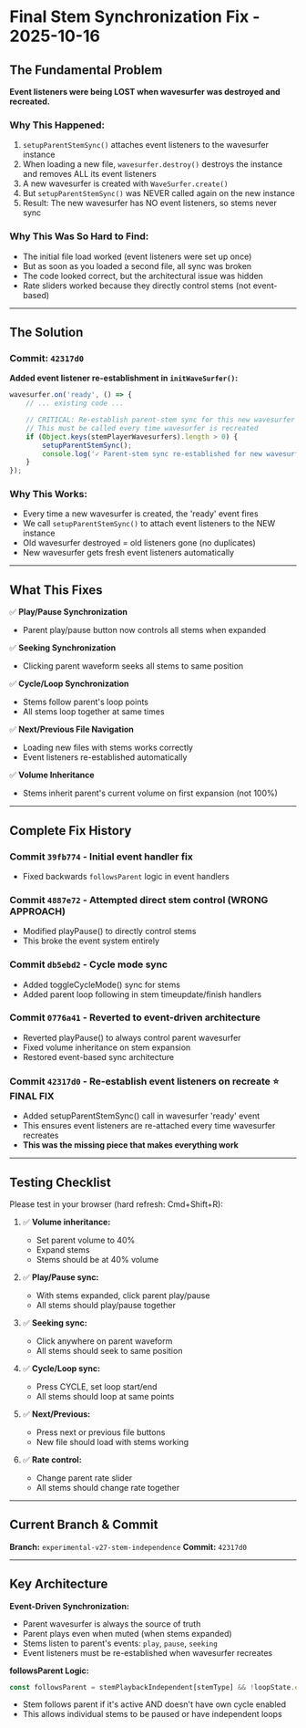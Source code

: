 # Final Stem Synchronization Fix - 2025-10-16

## The Fundamental Problem

**Event listeners were being LOST when wavesurfer was destroyed and recreated.**

### Why This Happened:
1. `setupParentStemSync()` attaches event listeners to the wavesurfer instance
2. When loading a new file, `wavesurfer.destroy()` destroys the instance and removes ALL its event listeners
3. A new wavesurfer is created with `WaveSurfer.create()`
4. But `setupParentStemSync()` was NEVER called again on the new instance
5. Result: The new wavesurfer has NO event listeners, so stems never sync

### Why This Was So Hard to Find:
- The initial file load worked (event listeners were set up once)
- But as soon as you loaded a second file, all sync was broken
- The code looked correct, but the architectural issue was hidden
- Rate sliders worked because they directly control stems (not event-based)

---

## The Solution

### Commit: `42317d0`

**Added event listener re-establishment in `initWaveSurfer()`:**

```javascript
wavesurfer.on('ready', () => {
    // ... existing code ...

    // CRITICAL: Re-establish parent-stem sync for this new wavesurfer instance
    // This must be called every time wavesurfer is recreated
    if (Object.keys(stemPlayerWavesurfers).length > 0) {
        setupParentStemSync();
        console.log('✓ Parent-stem sync re-established for new wavesurfer instance');
    }
});
```

### Why This Works:
- Every time a new wavesurfer is created, the 'ready' event fires
- We call `setupParentStemSync()` to attach event listeners to the NEW instance
- Old wavesurfer destroyed = old listeners gone (no duplicates)
- New wavesurfer gets fresh event listeners automatically

---

## What This Fixes

✅ **Play/Pause Synchronization**
- Parent play/pause button now controls all stems when expanded

✅ **Seeking Synchronization**
- Clicking parent waveform seeks all stems to same position

✅ **Cycle/Loop Synchronization**
- Stems follow parent's loop points
- All stems loop together at same times

✅ **Next/Previous File Navigation**
- Loading new files with stems works correctly
- Event listeners re-established automatically

✅ **Volume Inheritance**
- Stems inherit parent's current volume on first expansion (not 100%)

---

## Complete Fix History

### Commit `39fb774` - Initial event handler fix
- Fixed backwards `followsParent` logic in event handlers

### Commit `4887e72` - Attempted direct stem control (WRONG APPROACH)
- Modified playPause() to directly control stems
- This broke the event system entirely

### Commit `db5ebd2` - Cycle mode sync
- Added toggleCycleMode() sync for stems
- Added parent loop following in stem timeupdate/finish handlers

### Commit `0776a41` - Reverted to event-driven architecture
- Reverted playPause() to always control parent wavesurfer
- Fixed volume inheritance on stem expansion
- Restored event-based sync architecture

### Commit `42317d0` - Re-establish event listeners on recreate ⭐ FINAL FIX
- Added setupParentStemSync() call in wavesurfer 'ready' event
- This ensures event listeners are re-attached every time wavesurfer recreates
- **This was the missing piece that makes everything work**

---

## Testing Checklist

Please test in your browser (hard refresh: Cmd+Shift+R):

1. ✅ **Volume inheritance:**
   - Set parent volume to 40%
   - Expand stems
   - Stems should be at 40% volume

2. ✅ **Play/Pause sync:**
   - With stems expanded, click parent play/pause
   - All stems should play/pause together

3. ✅ **Seeking sync:**
   - Click anywhere on parent waveform
   - All stems should seek to same position

4. ✅ **Cycle/Loop sync:**
   - Press CYCLE, set loop start/end
   - All stems should loop at same points

5. ✅ **Next/Previous:**
   - Press next or previous file buttons
   - New file should load with stems working

6. ✅ **Rate control:**
   - Change parent rate slider
   - All stems should change rate together

---

## Current Branch & Commit

**Branch:** `experimental-v27-stem-independence`
**Commit:** `42317d0`

---

## Key Architecture

**Event-Driven Synchronization:**
- Parent wavesurfer is always the source of truth
- Parent plays even when muted (when stems expanded)
- Stems listen to parent's events: `play`, `pause`, `seeking`
- Event listeners must be re-established when wavesurfer recreates

**followsParent Logic:**
```javascript
const followsParent = stemPlaybackIndependent[stemType] && !loopState.enabled;
```
- Stem follows parent if it's active AND doesn't have own cycle enabled
- This allows individual stems to be paused or have independent loops
